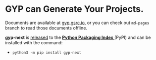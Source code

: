 GYP can Generate Your Projects.
===================================

Documents are available at [gyp.gsrc.io](https://gyp.gsrc.io), or you can check out ```md-pages``` branch to read those documents offline.

__gyp-next__ is [released](https://github.com/nodejs/gyp-next/releases) to the [__Python Packaging Index__ ](https://pypi.org/project/gyp-next) (PyPI) and can be installed with the command:
* `python3 -m pip install gyp-next`
